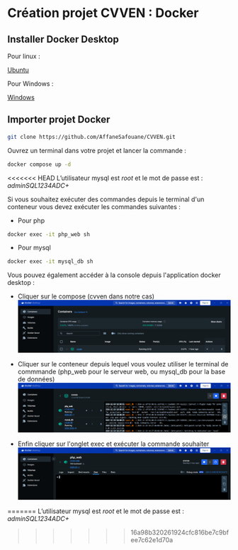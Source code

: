 # Création projet CVVEN : Docker

## Installer Docker Desktop

Pour linux : 

[Ubuntu](https://docs.docker.com/desktop/setup/install/linux/ubuntu/)

Pour Windows : 

[Windows](https://docs.docker.com/desktop/setup/install/windows-install/)

## Importer projet Docker

```bash
git clone https://github.com/AffaneSafouane/CVVEN.git 
```

Ouvrez un terminal dans votre projet et lancer la commande :

```bash
docker compose up -d
```

<<<<<<< HEAD
L’utilisateur mysql est *root* et le mot de passe est : *adminSQL1234ADC+*

Si vous souhaitez exécuter des commandes depuis le terminal d'un conteneur vous devez exécuter les commandes suivantes : 

- Pour php
```bash
docker exec -it php_web sh
```

- Pour mysql
```bash
docker exec -it mysql_db sh
```

Vous pouvez également accéder à la console depuis l'application docker desktop : 
- Cliquer sur le compose (cvven dans notre cas)
![alt text](image-1.png)

- Cliquer sur le conteneur depuis lequel vous voulez utiliser le terminal de commmande (php_web pour le serveur web, ou mysql_db pour la base de données)
![alt text](image-2.png)

- Enfin cliquer sur l'onglet exec et exécuter la commande souhaiter
![alt text](image-3.png)

=======
L’utilisateur mysql est *root* et le mot de passe est : *adminSQL1234ADC+*
>>>>>>> 16a98b320261924cfc816be7c9bfee7c62e1d70a
